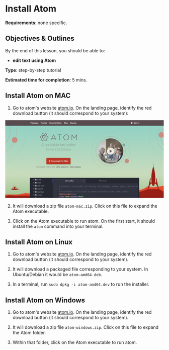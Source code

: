 # Install Atom

**Requirements**: none specific.

## Objectives & Outlines

By the end of this lesson, you should be able to:
- **edit text using Atom**

**Type**: step-by-step tutorial

**Estimated time for completion**: 5 mins.


## Install Atom on MAC

1. Go to atom's website [atom.io](https://atom.io). On the landing page, identify the red download button (it should correspond to your system):

  ![atom dot io website](img/atom_download.png)

2. It will download a zip file `atom-mac.zip`. Click on this file to expand the Atom executable.

3. Click on the Atom executable to run atom. On the first start, it should install the `atom` command into your terminal.


## Install Atom on Linux

1. Go to atom's website [atom.io](https://atom.io). On the landing page, identify the red download button (it should correspond to your system).

2. It will download a packaged file corresponding to your system. In Ubuntu/Debian it would be `atom-amd64.deb`.

3. In a terminal, run `sudo dpkg -i atom-amd64.dev` to run the installer.


## Install Atom on Windows

1. Go to atom's website [atom.io](https://atom.io). On the landing page, identify the red download button (it should correspond to your system).

2. It will download a zip file `atom-windows.zip`. Click on this file to expand the Atom folder.

3. Within that folder, click on the Atom executable to run atom.

